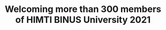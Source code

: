 ---
layout: post
title: "Welcoming more than 300 members of HIMTI BINUS University 2021"
categories: [binus, binus-socs, himti]
tags: [en-us]
---